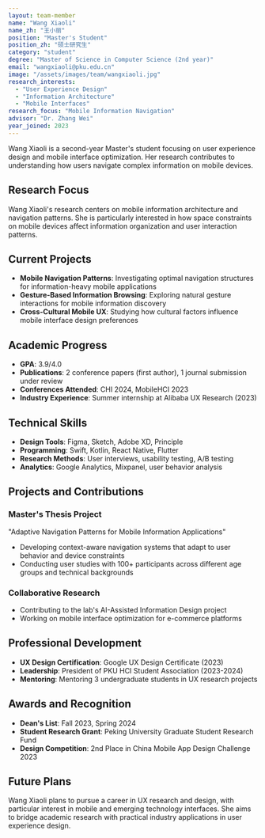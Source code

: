 ```yaml
---
layout: team-member
name: "Wang Xiaoli"
name_zh: "王小丽"
position: "Master's Student"
position_zh: "硕士研究生"
category: "student"
degree: "Master of Science in Computer Science (2nd year)"
email: "wangxiaoli@pku.edu.cn"
image: "/assets/images/team/wangxiaoli.jpg"
research_interests: 
  - "User Experience Design"
  - "Information Architecture"
  - "Mobile Interfaces"
research_focus: "Mobile Information Navigation"
advisor: "Dr. Zhang Wei"
year_joined: 2023
---
```


Wang Xiaoli is a second-year Master's student focusing on user experience design and mobile interface optimization. Her research contributes to understanding how users navigate complex information on mobile devices.

## Research Focus

Wang Xiaoli's research centers on mobile information architecture and navigation patterns. She is particularly interested in how space constraints on mobile devices affect information organization and user interaction patterns.

## Current Projects

- **Mobile Navigation Patterns**: Investigating optimal navigation structures for information-heavy mobile applications
- **Gesture-Based Information Browsing**: Exploring natural gesture interactions for mobile information discovery
- **Cross-Cultural Mobile UX**: Studying how cultural factors influence mobile interface design preferences

## Academic Progress

- **GPA**: 3.9/4.0
- **Publications**: 2 conference papers (first author), 1 journal submission under review
- **Conferences Attended**: CHI 2024, MobileHCI 2023
- **Industry Experience**: Summer internship at Alibaba UX Research (2023)

## Technical Skills

- **Design Tools**: Figma, Sketch, Adobe XD, Principle
- **Programming**: Swift, Kotlin, React Native, Flutter
- **Research Methods**: User interviews, usability testing, A/B testing
- **Analytics**: Google Analytics, Mixpanel, user behavior analysis

## Projects and Contributions

### Master's Thesis Project
"Adaptive Navigation Patterns for Mobile Information Applications"
- Developing context-aware navigation systems that adapt to user behavior and device constraints
- Conducting user studies with 100+ participants across different age groups and technical backgrounds

### Collaborative Research
- Contributing to the lab's AI-Assisted Information Design project
- Working on mobile interface optimization for e-commerce platforms

## Professional Development

- **UX Design Certification**: Google UX Design Certificate (2023)
- **Leadership**: President of PKU HCI Student Association (2023-2024)
- **Mentoring**: Mentoring 3 undergraduate students in UX research projects

## Awards and Recognition

- **Dean's List**: Fall 2023, Spring 2024
- **Student Research Grant**: Peking University Graduate Student Research Fund
- **Design Competition**: 2nd Place in China Mobile App Design Challenge 2023

## Future Plans

Wang Xiaoli plans to pursue a career in UX research and design, with particular interest in mobile and emerging technology interfaces. She aims to bridge academic research with practical industry applications in user experience design.